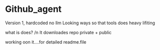 # Github_agent
Version 1, hardcoded no llm
Looking ways so that tools does heavy lifiting

what is does?
/n It downloades repo private + public

working oon it....for detailed readme.file

